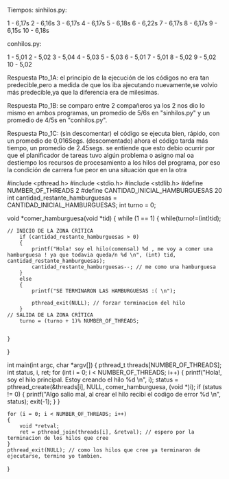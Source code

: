 Tiempos: sinhilos.py:

1 - 6,17s 2 - 6,16s 3 - 6,17s 4 - 6,17s 5 - 6,18s 6 - 6,22s 7 - 6,17s 8 - 6,17s 9 - 6,15s 10 - 6,18s

conhilos.py:

1 - 5,01 2 - 5,02 3 - 5,04 4 - 5,03 5 - 5,03 6 - 5,01 7 - 5,01 8 - 5,02 9 - 5,02 10 - 5,02

Respuesta Pto_1A: el principio de la ejecución de los códigos no era tan predecible,pero a medida de que los iba ajecutando nuevamente,se volvio más predecible,ya que la diferencia era de milesimas.

Respuesta Pto_1B: se comparo entre 2 compañeros ya los 2 nos dio lo mismo en ambos programas, un promedio de 5/6s en "sinhilos.py" y un promedio de 4/5s en "conhilos.py".

Respuesta Pto_1C: (sin descomentar) el código se ejecuta bien, rápido, con un promedio de 0,016Segs. (descomentado) ahora el código tarda más tiempo, un promedio de 2.45segs. se entiende que esto debio ocurrir por que el planificador de tareas tuvo algún problema o asigno mal oa destiempo los recursos de procesamiento a los hilos del programa, por eso la condición de carrera fue peor en una situación que en la otra

#include <pthread.h>
#include <stdio.h>
#include <stdlib.h>
#define NUMBER_OF_THREADS 2
#define CANTIDAD_INICIAL_HAMBURGUESAS 20
int cantidad_restante_hamburguesas = CANTIDAD_INICIAL_HAMBURGUESAS;
int turno = 0;


void *comer_hamburguesa(void *tid)
{
	while (1 == 1)
	{ 
		while(turno!=(int)tid);
		
    // INICIO DE LA ZONA CRÍTICA
		if (cantidad_restante_hamburguesas > 0)
		{
			printf("Hola! soy el hilo(comensal) %d , me voy a comer una hamburguesa ! ya que todavia queda/n %d \n", (int) tid, cantidad_restante_hamburguesas);
			cantidad_restante_hamburguesas--; // me como una hamburguesa
		}
		else
		{
			printf("SE TERMINARON LAS HAMBURGUESAS :( \n");

			pthread_exit(NULL); // forzar terminacion del hilo
		}
    // SALIDA DE LA ZONA CRÍTICA   
		turno = (turno + 1)% NUMBER_OF_THREADS;


	}
}

int main(int argc, char *argv[])
{
	pthread_t threads[NUMBER_OF_THREADS];
	int status, i, ret;
	for (int i = 0; i < NUMBER_OF_THREADS; i++)
	{
		printf("Hola!, soy el hilo principal. Estoy creando el hilo %d \n", i);
		status = pthread_create(&threads[i], NULL, comer_hamburguesa, (void *)i);
		if (status != 0)
		{
			printf("Algo salio mal, al crear el hilo recibi el codigo de error %d \n", status);
			exit(-1);
		}
	}

	for (i = 0; i < NUMBER_OF_THREADS; i++)
	{
		void *retval;
		ret = pthread_join(threads[i], &retval); // espero por la terminacion de los hilos que cree
	}
	pthread_exit(NULL); // como los hilos que cree ya terminaron de ejecutarse, termino yo tambien.
}
